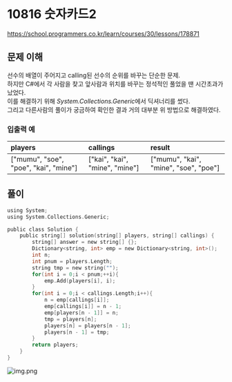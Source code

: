 # 10816 숫자카드2

https://school.programmers.co.kr/learn/courses/30/lessons/178871

## 문제 이해

선수의 배열이 주어지고 calling된 선수의 순위를 바꾸는 단순한 문제.<br>
하지만 C#에서 각 사람을 찾고 앞사람과 위치를 바꾸는 정석적인 풀었을 땐 시간초과가 났었다.<br>
이를 해결하기 위해 *System.Collections.Generic*에서 딕셔너리를 썼다.<br>
그리고 다른사람의 풀이가 궁금하여 확인한 결과 거의 대부분 위 방법으로 해결하였다.

### 입출력 예

| players                               | callings                       | result                                |
|:--------|:--------------|:--------------------------|
| ["mumu", "soe", "poe", "kai", "mine"] | ["kai", "kai", "mine", "mine"] | ["mumu", "kai", "mine", "soe", "poe"] |

## 풀이

```c
using System;
using System.Collections.Generic;

public class Solution {
    public string[] solution(string[] players, string[] callings) {
        string[] answer = new string[] {};
        Dictionary<string, int> emp = new Dictionary<string, int>();
        int n;
        int pnum = players.Length;
        string tmp = new string("");
        for(int i = 0;i < pnum;++i){
            emp.Add(players[i], i);
        }
        for(int i = 0;i < callings.Length;i++){
            n = emp[callings[i]];
            emp[callings[i]] = n - 1;
            emp[players[n - 1]] = n;
            tmp = players[n];
            players[n] = players[n - 1];
            players[n - 1] = tmp;
        }
        return players;
    }
}
```

![img.png](달리기경주_cshap.png)